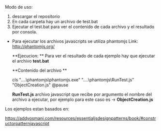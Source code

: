 Modo de uso:

1. descargar el repositorio
2. En cada carpeta hay un archivo de test.bat
3. Ejecutar el test.bat para ver el contenido de cada archivo y el resultado por consola.


- Para ejecutar los archivos javascripts se utiliza phantomjs Link: http://phantomjs.org/
	
	**Ejecucion: **
	Para ver el resultado de cada ejemplo hay que ejecutar el archivo **test.bat**

	**Contenido del archivo **

	cls
	"..\..\phantomjs\phantomjs.exe" "..\..\phantomjs\RunTest.js" "ObjectCreation.js"
	@pause

	**RunTest.js** archivo javascript que recibe por argumento el nombre del archivo a ejecutar, por ejemplo para este caso es -> **ObjectCreation.js**


Los ejemplos estan basados en:

https://addyosmani.com/resources/essentialjsdesignpatterns/book/#constructorpatternjavascript
